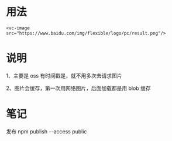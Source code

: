 # 用法

```
<vc-image src="https://www.baidu.com/img/flexible/logo/pc/result.png"/>
```

# 说明

1、主要是 oss 有时间戳是，就不用多次去请求图片

2、图片会缓存，第一次用网络图片，后面加载都是用 blob 缓存

# 笔记

发布 npm publish --access public
